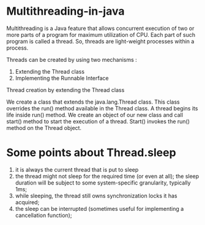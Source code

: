 # Multithreading-in-java

Multithreading is a Java feature that allows concurrent execution of two or more parts of a program for maximum utilization of CPU. Each part of such program is called a thread. So, threads are light-weight processes within a process.

Threads can be created by using two mechanisms :
1. Extending the Thread class
2. Implementing the Runnable Interface

Thread creation by extending the Thread class

We create a class that extends the java.lang.Thread class. This class overrides the run() method available in the Thread class. A thread begins its life inside run() method. We create an object of our new class and call start() method to start the execution of a thread. Start() invokes the run() method on the Thread object.

# Some points about Thread.sleep

1. it is always the current thread that is put to sleep
2. the thread might not sleep for the required time (or even at all); the sleep duration will be subject to some 
system-specific granularity, typically 1ms;
3. while sleeping, the thread still owns synchronization locks it has acquired;
4. the sleep can be interrupted (sometimes useful for implementing a cancellation function);
